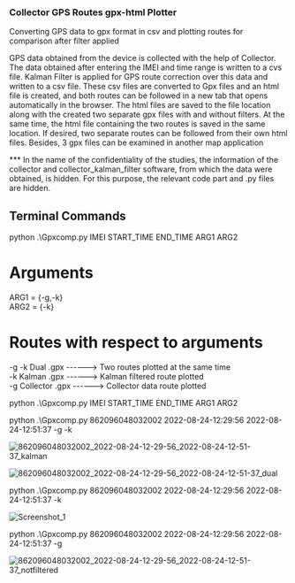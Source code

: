 ### Collector GPS Routes gpx-html Plotter

  Converting GPS data to gpx format in csv and plotting routes for comparison after filter applied

  GPS data obtained from the device is collected with the help of Collector. The data obtained after entering the IMEI and time range is written to a cvs file. Kalman Filter is applied for GPS route correction over this data and written to a csv file. These csv files are converted to Gpx files and an html file is created, and both routes can be followed in a new tab that opens automatically in the browser. The html files are saved to the file location along with the created two separate gpx files with and without filters. At the same time, the html file containing the two routes is saved in the same location.
  If desired, two separate routes can be followed from their own html files. Besides, 3 gpx files can be examined in another map application

  *** In the name of the confidentiality of the studies, the information of the collector and collector_kalman_filter software, from which the data were  obtained, is hidden. For this purpose, the relevant code part and .py files are hidden.
  

## Terminal Commands

python .\Gpxcomp.py IMEI START_TIME END_TIME ARG1 ARG2

# Arguments

ARG1 = {-g,-k} \
ARG2 = {-k} 

# Routes with respect to arguments

-g -k         Dual .gpx   ------> Two routes plotted at the same time \
-k            Kalman .gpx   ------> Kalman filtered route plotted \
-g            Collector .gpx   ------> Collector data route plotted 


python .\Gpxcomp.py IMEI START_TIME END_TIME ARG1 ARG2

python .\Gpxcomp.py 862096048032002 2022-08-24-12:29:56 2022-08-24-12:51:37 -g -k  

![862096048032002_2022-08-24-12-29-56_2022-08-24-12-51-37_kalman](https://user-images.githubusercontent.com/110588407/192779782-c9e7543e-5758-4232-99c1-248abc035978.png)

![862096048032002_2022-08-24-12-29-56_2022-08-24-12-51-37_dual](https://user-images.githubusercontent.com/110588407/192779778-dce1a3fd-943d-47be-a9bf-d699e224d02f.png)


python .\Gpxcomp.py 862096048032002 2022-08-24-12:29:56 2022-08-24-12:51:37 -k         

![Screenshot_1](https://user-images.githubusercontent.com/110588407/192781160-340e329a-53b5-45d1-b43a-91cc126695f5.png)



python .\Gpxcomp.py 862096048032002 2022-08-24-12:29:56 2022-08-24-12:51:37 -g      

![862096048032002_2022-08-24-12-29-56_2022-08-24-12-51-37_notfiltered](https://user-images.githubusercontent.com/110588407/192779767-09bc5e79-5a4a-42ab-9475-31dc9a18b45b.png)


